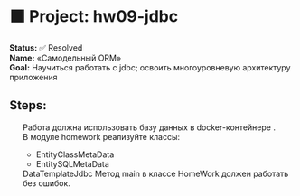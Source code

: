 <!DOCTYPE html>
<html lang="en">
<head>
    <meta charset="UTF-8">
</head>
<body>
<div class="main-content">
<h1>
    ⬛ Project: hw09-jdbc
</h1>
    <div class="task">
        <b>Status:</b> ✅ Resolved
        <br><b>Name:</b> «Самодельный ORM»
        <br><b>Goal:</b> Научиться работать с jdbc; освоить многоуровневую архитектуру приложения
        <h2>Steps:</h2>
        <ul>
            Работа должна использовать базу данных в docker-контейнере .
            <br>В модуле homework реализуйте классы:
            <ul>
                <li>EntityClassMetaData</li>
                <li>EntitySQLMetaData</li>
            </ul>
            DataTemplateJdbc Метод main в классе HomeWork должен работать без ошибок.
        </ul>
    </div>
</div>
</body>
</html>